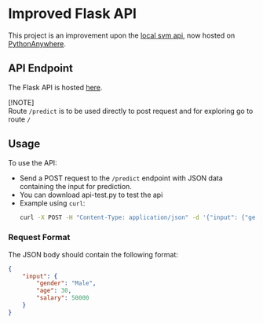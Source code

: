 # Improved Flask API

This project is an improvement upon the [local svm api](https://github.com/ombothre/flask-api), now hosted on [PythonAnywhere](https://om1024.pythonanywhere.com/).

## API Endpoint

The Flask API is hosted [here](https://om1024.pythonanywhere.com/).

[!NOTE]  
Route `/predict` is to be used directly to post request and for exploring go to route `/`

## Usage

To use the API:
- Send a POST request to the `/predict` endpoint with JSON data containing the input for prediction.
- You can download api-test.py to test the api
- Example using `curl`:
    ```bash
    curl -X POST -H "Content-Type: application/json" -d '{"input": {"gender": "Male", "age": 30, "salary": 50000}}' https://om1024.pythonanywhere.com/predict
    ```

### Request Format

The JSON body should contain the following format:
```json
{
    "input": {
        "gender": "Male",
        "age": 30,
        "salary": 50000
    }
}
